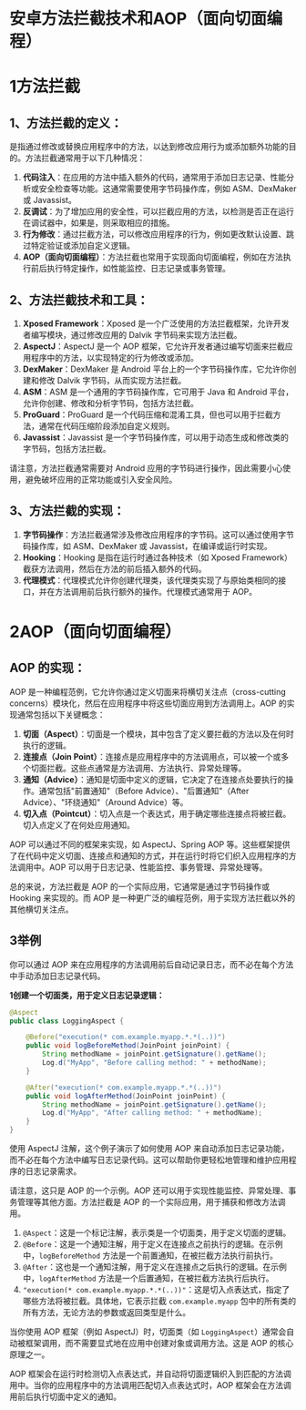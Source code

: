 # 安卓方法拦截技术和AOP（面向切面编程）

# 1方法拦截

## 1、方法拦截的定义：

是指通过修改或替换应用程序中的方法，以达到修改应用行为或添加额外功能的目的。方法拦截通常用于以下几种情况：

1. **代码注入**：在应用的方法中插入额外的代码，通常用于添加日志记录、性能分析或安全检查等功能。这通常需要使用字节码操作库，例如 ASM、DexMaker 或 Javassist。
2. **反调试**：为了增加应用的安全性，可以拦截应用的方法，以检测是否正在运行在调试器中，如果是，则采取相应的措施。
3. **行为修改**：通过拦截方法，可以修改应用程序的行为，例如更改默认设置、跳过特定验证或添加自定义逻辑。
4. **AOP（面向切面编程）**：方法拦截也常用于实现面向切面编程，例如在方法执行前后执行特定操作，如性能监控、日志记录或事务管理。

## 2、方法拦截技术和工具：

1. **Xposed Framework**：Xposed 是一个广泛使用的方法拦截框架，允许开发者编写模块，通过修改应用的 Dalvik 字节码来实现方法拦截。
2. **AspectJ**：AspectJ 是一个 AOP 框架，它允许开发者通过编写切面来拦截应用程序中的方法，以实现特定的行为修改或添加。
3. **DexMaker**：DexMaker 是 Android 平台上的一个字节码操作库，它允许你创建和修改 Dalvik 字节码，从而实现方法拦截。
4. **ASM**：ASM 是一个通用的字节码操作库，它可用于 Java 和 Android 平台，允许你创建、修改和分析字节码，包括方法拦截。
5. **ProGuard**：ProGuard 是一个代码压缩和混淆工具，但也可以用于拦截方法，通常在代码压缩阶段添加自定义规则。
6. **Javassist**：Javassist 是一个字节码操作库，可以用于动态生成和修改类的字节码，包括方法拦截。

请注意，方法拦截通常需要对 Android 应用的字节码进行操作，因此需要小心使用，避免破坏应用的正常功能或引入安全风险。

## 3、**方法拦截的实现**：

1. **字节码操作**：方法拦截通常涉及修改应用程序的字节码。这可以通过使用字节码操作库，如 ASM、DexMaker 或 Javassist，在编译或运行时实现。
2. **Hooking**：Hooking 是指在运行时通过各种技术（如 Xposed Framework）截获方法调用，然后在方法的前后插入额外的代码。
3. **代理模式**：代理模式允许你创建代理类，该代理类实现了与原始类相同的接口，并在方法调用前后执行额外的操作。代理模式通常用于 AOP。

# 2AOP（面向切面编程）

## **AOP 的实现**：

AOP 是一种编程范例，它允许你通过定义切面来将横切关注点（cross-cutting concerns）模块化，然后在应用程序中将这些切面应用到方法调用上。AOP 的实现通常包括以下关键概念：

1. **切面（Aspect）**：切面是一个模块，其中包含了定义要拦截的方法以及在何时执行的逻辑。
2. **连接点（Join Point）**：连接点是应用程序中的方法调用点，可以被一个或多个切面拦截。这些点通常是方法调用、方法执行、异常处理等。
3. **通知（Advice）**：通知是切面中定义的逻辑，它决定了在连接点处要执行的操作。通常包括"前置通知"（Before Advice）、"后置通知"（After Advice）、"环绕通知"（Around Advice）等。
4. **切入点（Pointcut）**：切入点是一个表达式，用于确定哪些连接点将被拦截。切入点定义了在何处应用通知。

AOP 可以通过不同的框架来实现，如 AspectJ、Spring AOP 等。这些框架提供了在代码中定义切面、连接点和通知的方式，并在运行时将它们织入应用程序的方法调用中。AOP 可以用于日志记录、性能监控、事务管理、异常处理等。

总的来说，方法拦截是 AOP 的一个实际应用，它通常是通过字节码操作或 Hooking 来实现的。而 AOP 是一种更广泛的编程范例，用于实现方法拦截以外的其他横切关注点。

## 3举例

你可以通过 AOP 来在应用程序的方法调用前后自动记录日志，而不必在每个方法中手动添加日志记录代码。

**1创建一个切面类，用于定义日志记录逻辑：**

```java
@Aspect
public class LoggingAspect {

    @Before("execution(* com.example.myapp.*.*(..))")
    public void logBeforeMethod(JoinPoint joinPoint) {
        String methodName = joinPoint.getSignature().getName();
        Log.d("MyApp", "Before calling method: " + methodName);
    }

    @After("execution(* com.example.myapp.*.*(..))")
    public void logAfterMethod(JoinPoint joinPoint) {
        String methodName = joinPoint.getSignature().getName();
        Log.d("MyApp", "After calling method: " + methodName);
    }
}
```

使用 AspectJ 注解，这个例子演示了如何使用 AOP 来自动添加日志记录功能，而不必在每个方法中编写日志记录代码。这可以帮助你更轻松地管理和维护应用程序的日志记录需求。

请注意，这只是 AOP 的一个示例。AOP 还可以用于实现性能监控、异常处理、事务管理等其他方面。方法拦截是 AOP 的一个实际应用，用于捕获和修改方法调用。

1. `@Aspect`：这是一个标记注解，表示类是一个切面类，用于定义切面的逻辑。
2. `@Before`：这是一个通知注解，用于定义在连接点之前执行的逻辑。在示例中，`logBeforeMethod` 方法是一个前置通知，在被拦截方法执行前执行。
3. `@After`：这也是一个通知注解，用于定义在连接点之后执行的逻辑。在示例中，`logAfterMethod` 方法是一个后置通知，在被拦截方法执行后执行。
4. `"execution(* com.example.myapp.*.*(..))"`：这是切入点表达式，指定了哪些方法将被拦截。具体地，它表示拦截 `com.example.myapp` 包中的所有类的所有方法，无论方法的参数或返回类型是什么。

当你使用 AOP 框架（例如 AspectJ）时，切面类（如 `LoggingAspect`）通常会自动被框架调用，而不需要显式地在应用中创建对象或调用方法。这是 AOP 的核心原理之一。

AOP 框架会在运行时检测切入点表达式，并自动将切面逻辑织入到匹配的方法调用中。当你的应用程序中的方法调用匹配切入点表达式时，AOP 框架会在方法调用前后执行切面中定义的通知。